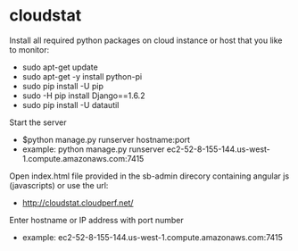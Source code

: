 # cloudstat

Install all required python packages on cloud instance or host that you like to monitor:

 - sudo apt-get update
 - sudo apt-get -y install python-pi
 - sudo pip install -U pip
 - sudo -H pip install Django==1.6.2
 - sudo pip install -U datautil

Start the server
 - $python manage.py runserver hostname:port
 - example: python manage.py runserver ec2-52-8-155-144.us-west-1.compute.amazonaws.com:7415

Open index.html file provided in the sb-admin direcory containing angular js (javascripts) or use the 
url:
 - http://cloudstat.cloudperf.net/

Enter hostname or IP address with port number

 - example: ec2-52-8-155-144.us-west-1.compute.amazonaws.com:7415



